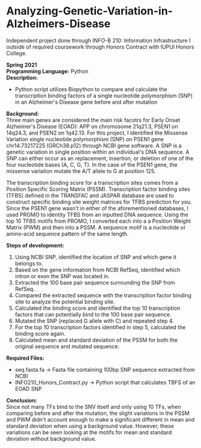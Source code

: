 # Analyzing-Genetic-Variation-in-Alzheimers-Disease
Independent project done through INFO-B 210: Information Infrastructure I outside of required coursework through Honors Contract with IUPUI Honors College.

**Spring 2021** <br/>
**Programming Language:** Python <br/>
**Description:**
- Python script utilizes Biopython to compare and calculate the transcription binding factors of a single nucleotide polymorphism (SNP) in an Alzheimer's Disease gene before and after mutation

**Background:** <br/>
Three main genes are considered the main risk facotrs for Early Onset Alzheimer's Disease (EOAD): APP on chromosome 21q21.3, PSEN1 on 14q24.3, and PSEN2 on 1q42.13. For this project, I identified the Missense Variation single nucleotide polymorphism (SNP) on PSEN1 gene chr14.73217225 (GRCh38.p12) through NCBI gene software. A SNP is a genetic variation in single position within an individual's DNA sequence. A SNP can either occur as an replacement, insertion, or deletion of one of the four nucleotide bases (A, C, G, T). In the case of the PSEN1 gene, the missense variation mutate the A/T allele to G at position 125. 

The transcription binding score for a transcription sites comes from a Position Specific Scoring Matrix (PSSM). Transcription factor binding sites (TFBS) defined in the TRANSFAC and JASPAR database are used to construct specific binding site weight matrices for TFBS prediction for you. Since the PSEN1 gene wasn't in either of the aforementioned databases, I used PROMO to identity TFBS from an inputted DNA sequence. Using the top 10 TFBS motifs from PROMO, I converted each into a a Position Weight Matrix (PWM) and then into a PSSM. A sequence motif is a nucleotide or amino-acid sequence pattern of the same length. 

**Steps of development:** 
1. Using NCBI SNP, identified the location of SNP and which gene it belongs to.
2. Based on the gene information from NCBI RefSeq, identified which intron or exon the SNP was located in.
3. Extracted the 100 base pair sequence surrounding the SNP from RefSeq.
4. Compared the extracted sequence with the transcription factor binding site to analyze the potential binding site.
5. Calculated the binding score and identified the top 10 transcription factors that can potentially bind to the 100 base pair sequence.
6. Mutated the SNP (replaced G allele with C) and repeated step 4.
7. For the top 10 transcription factors identified in step 5, calculated the binding score again.
8. Calculated mean and standard deviation of the PSSM for both the original sequence and mutated sequence.

**Required Files:**
- seq.fasta.fa -> Fasta file containing 100bp SNP sequence extracted from NCBI 
- INFO210_Honors_Contract.py -> Python script that calculates TBFS of an EOAD SNP

**Conclusion:**<br/>
Since not many TFs bind to the SNV itself and only using 10 TFs, when comparing before and after the mutation, the slight variations in the PSSM and PWM didn't account enough to make a significant different in mean and standard deviation when using a background value. However, these variations can be seen looking at the motifs for mean and standard deviation without background value.

